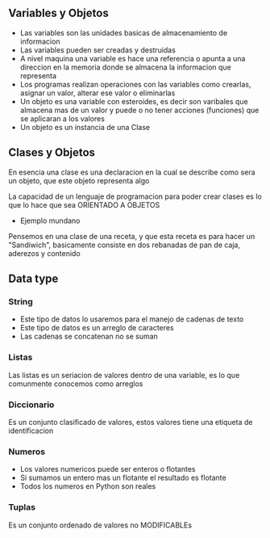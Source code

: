 ## Variables y Objetos

- Las variables son las unidades basicas de almacenamiento de informacion
- Las variables pueden ser creadas y destruidas
- A nivel maquina una variable es hace una referencia o apunta a una direccion en la memoria donde se almacena la informacion que representa
- Los programas realizan operaciones con las variables como crearlas, asignar un valor, alterar ese valor o eliminarlas
- Un objeto es una variable con esteroides, es decir son varibales que almacena mas de un valor y puede o no tener acciones (funciones) que se aplicaran a los valores
- Un objeto es un instancia de una Clase

## Clases y Objetos

En esencia una clase es una declaracion en la cual se describe como sera un objeto, que este objeto representa algo

La capacidad de un lenguaje de programacion para poder crear clases es lo que lo hace que sea ORIENTADO A OBJETOS

- Ejemplo mundano

Pensemos en una clase de una receta, y que esta receta es para hacer un "Sandiwich", basicamente consiste en dos rebanadas de pan de caja, aderezos y contenido

## Data type

### String

- Este tipo de datos lo usaremos para el manejo de cadenas de texto
- Este tipo de datos es un arreglo de caracteres
- Las cadenas se concatenan no se suman

### Listas

Las listas es un seriacion de valores dentro de una variable, es lo que comunmente conocemos como arreglos

### Diccionario

Es un conjunto clasificado de valores, estos valores tiene una etiqueta de identificacion

### Numeros

- Los valores numericos puede ser enteros o flotantes
- Si sumamos un entero mas un flotante el resultado es flotante
- Todos los numeros en Python son reales

### Tuplas

Es un conjunto ordenado de valores no MODIFICABLEs
